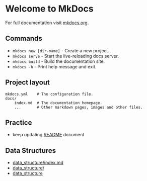 # Welcome to MkDocs

For full documentation visit [mkdocs.org](https://www.mkdocs.org).

## Commands

* `mkdocs new [dir-name]` - Create a new project.
* `mkdocs serve` - Start the live-reloading docs server.
* `mkdocs build` - Build the documentation site.
* `mkdocs -h` - Print help message and exit.

## Project layout

    mkdocs.yml    # The configuration file.
    docs/
        index.md  # The documentation homepage.
        ...       # Other markdown pages, images and other files.

## Practice
- keep updating [README](https://github.com/eecsmap/practice/blob/main/README.md) document

## Data Structures
- [data_structure/index.md](data_structure/index.md)
- [data_structure/](data_structure/)
- [data_structure](data_structure)
